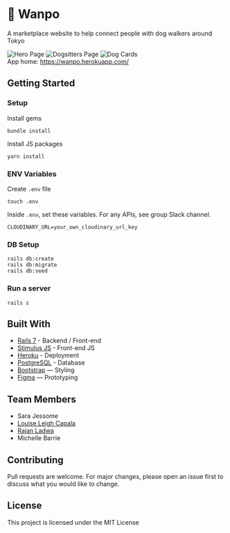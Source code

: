 # 🐾 Wanpo

A marketplace website to help connect people with dog walkers around Tokyo

![Hero Page](https://i.postimg.cc/15qkYfpW/Screen-Shot-2022-09-07-at-14-03-17.png)
![Dogsitters Page](https://i.postimg.cc/8kJkNkRv/Screen-Shot-2022-09-07-at-14-03-42.png)
![Dog Cards](https://i.postimg.cc/KYpFhC4Q/Screen-Shot-2022-09-07-at-14-04-00.png)
<br>
App home: https://wanpo.herokuapp.com/
   

## Getting Started
### Setup

Install gems
```
bundle install
```
Install JS packages
```
yarn install
```

### ENV Variables
Create `.env` file
```
touch .env
```
Inside `.env`, set these variables. For any APIs, see group Slack channel.
```
CLOUDINARY_URL=your_own_cloudinary_url_key
```

### DB Setup
```
rails db:create
rails db:migrate
rails db:seed
```

### Run a server
```
rails s
```

## Built With
- [Rails 7](https://guides.rubyonrails.org/) - Backend / Front-end
- [Stimulus JS](https://stimulus.hotwired.dev/) - Front-end JS
- [Heroku](https://heroku.com/) - Deployment
- [PostgreSQL](https://www.postgresql.org/) - Database
- [Bootstrap](https://getbootstrap.com/) — Styling
- [Figma](https://www.figma.com) — Prototyping

## Team Members
- Sara Jessome
- [Louise Leigh Capala](https://www.linkedin.com/in/louiseleighhh/)
- [Rajan Ladwa](https://www.linkedin.com/in/rajan-ladwa-95716742/)
- Michelle Barrie

## Contributing
Pull requests are welcome. For major changes, please open an issue first to discuss what you would like to change.

## License
This project is licensed under the MIT License
